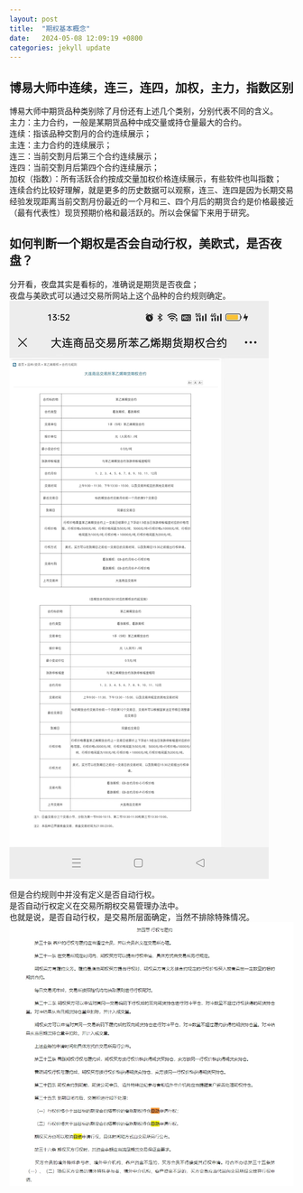 ```yaml
---
layout: post
title:  "期权基本概念"
date:   2024-05-08 12:09:19 +0800
categories: jekyll update
---
```

## 博易大师中连续，连三，连四，加权，主力，指数区别
博易大师中期货品种类别除了月份还有上述几个类别，分别代表不同的含义。  
主力：主力合约，一般是某期货品种中成交量或持仓量最大的合约。  
连续：指该品种交割月的合约连续展示；  
主连：主力合约的连续展示；  
连三：当前交割月后第三个合约连续展示；  
连四：当前交割月后第四个合约连续展示；  
加权（指数）：所有活跃合约按成交量加权价格连续展示，有些软件也叫指数；  
连续合约比较好理解，就是更多的历史数据可以观察，连三、连四是因为长期交易经验发现距离当前交割月份最近的一个月和三、四个月后的期货合约是价格最接近（最有代表性）现货预期价格和最活跃的。所以会保留下来用于研究。
## 如何判断一个期权是否会自动行权，美欧式，是否夜盘？
分开看，夜盘其实是看标的，准确说是期货是否夜盘；  
夜盘与美欧式可以通过交易所网站上这个品种的合约规则确定。
![img](../assets/img/EB_rules.jpg)

但是合约规则中并没有定义是否自动行权。  
是否自动行权定义在交易所期权交易管理办法中。  
也就是说，是否自动行权，是交易所层面确定，当然不排除特殊情况。  
![img](../assets/img/dss_option_exercise.jpg)